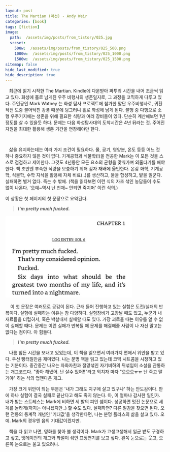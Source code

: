 ```yaml
---
layout: post
title: The Martian (마션) - Andy Weir
categories: [book]
tags: [fiction]
image:
  path:  /assets/img/posts/from_tistory/025.jpg
  srcset:
    500w:  /assets/img/posts/from_tistory/025_500.png
    1000w:  /assets/img/posts/from_tistory/025_1000.png
    1500w:  /assets/img/posts/from_tistory/025_1500.png
sitemap: false
hide_last_modified: true
hide_description: true
---
```





  


   최근에 읽기 시작한 The Martian. Kindle에 다운받아 짜투리 시간을 내어 조금씩 읽고 있다. 화성에 홀로 남게된 우주 비행사의 생존일지로, 그 과정을 코믹하게 다루고 있다. 주인공인 Mark Watney 는 화성 탐사 프로젝트에 참가한 말단 우주비행사로, 귀환 작전 도중 불어닥친 강풍 때문에 덩그러니 홀로 화성에 남게 된다. 불행 중 다행으로 소형 우주기지에는 생존을 위해 필요한 식량과 여러 장비들이 있다. 단순히 계산해보면 1년 정도를 살 수 있을듯 하다. 문제는 다음 화성탐사대의 도착시간은 4년 뒤라는 것. 주어진 자원을 최대한 활용해 생존 기간을 연장해야만 한다.

 

   삶을 유지하는데는 여러 가지 조건이 필요하다. 물, 공기, 영양분, 온도 등등 어느 것 하나 중요하지 않은 것이 없다. 기계공학과 식물학(!)을 전공한 Mark는 이 모든 것을 스스로 점검하고 제어한다. 그것도 4년동안 모든 요소의 균형을 맞춰가며 외줄타기를 해야한다. 책 초반엔 부족한 식량을 보충하기 위해 감자 재배에 올인한다. 온갖 화학, 기계공학, 식물학, 수학 지식을 활용해 자체 비료(..)를 생산하고, 물을 합성하고, 밭을 일군다. 실패하면 별거 없다. 죽는 수 밖에. (책을 읽다보면 이런 식의 자조 섞인 농담들이 수도 없이 나온다. '오예~역시 난 천재~ 안되면 죽지머' 이런 식의.)

  


이 상황은 첫 페이지의 첫 문장으로 요약된다.

> ***I'm pretty much fucked.***

![](/assets/img/posts/from_tistory/025_1.jpeg)
  


    이 첫 문장은 여러모로 공감이 된다. 근래 들어 진행하고 있는 실험은 도전/실패의 반복이다. 실험에 실패하는 이유는 참 다양하다. 실험장비가 고장날 때도 있고, 누군가 내 재료들을 더럽혀서, 혹은 박살내서 실패할 때도 있다. 가장 괴로울 때는 이유를 알 수 없이 실패할 때다. 문제는 이런 실패가 반복될 때 문제를 해결해줄 사람이 나 자신 말고는 없다는 점이다. 아 힘들다. 

> ***I'm pretty much fucked.***

  


   나름 힘든 시간을 보내고 있었는데, 이 책을 읽으면서 여러가지 면에서 위안을 받고 있다. 우선 빵터질만큼 재미있다. 나는 분명 책을 읽고 있는데 코믹 시트콤을 시청하고 있는 기분이다. 중간중간 나오는 자화자찬과 절망섞인 자기비하의 뒤섞임이 소설을 관통하는 개그코드다. "좋아 해냈어. 난 살수 있어!!"라고 외치자 마자 "으으으ㅠㅠ 난 죽고 말거야" 하는 식의 업앤다운 개그. 

  


   가장 크게 위안이 되는 부분은 '내가 그래도 지구에 살고 있구나' 하는 안도감이다. 만에 하나 실험이 결국 실패로 끝난다고 해도 죽지 않는다. 아, 이 얼마나 감사한 일인가. 내가 받는 스트레스는 Mark에 비하면 세 발의 피인 셈이다. 성공하면 멋진 논문으로 세계를 놀라게(까지는 아니겠지만..) 할 수도 있다. 실패하면? 다른 일감을 찾으면 된다. 오랜 전통의 통계적 개념인 '기대값'을 생각한다면, 나는 분명 플러스의 삶을 살고 있다. 오예. Mark의 경우엔 음의 기대값이겠지만.

  


   책을 다 읽고 나면, 영화를 찾아 볼 생각이다. Mark가 고생고생해서 일군 밭도 구경하고 싶고, 맷데이먼의 개그와 좌절이 섞인 표정연기를 보고 싶다. 왼쪽 눈으로는 웃고, 오른쪽 눈으로는 울고 있으려나.

  


  


  


  


  


  


  


  


  


  


  


  


  


  


  


  


